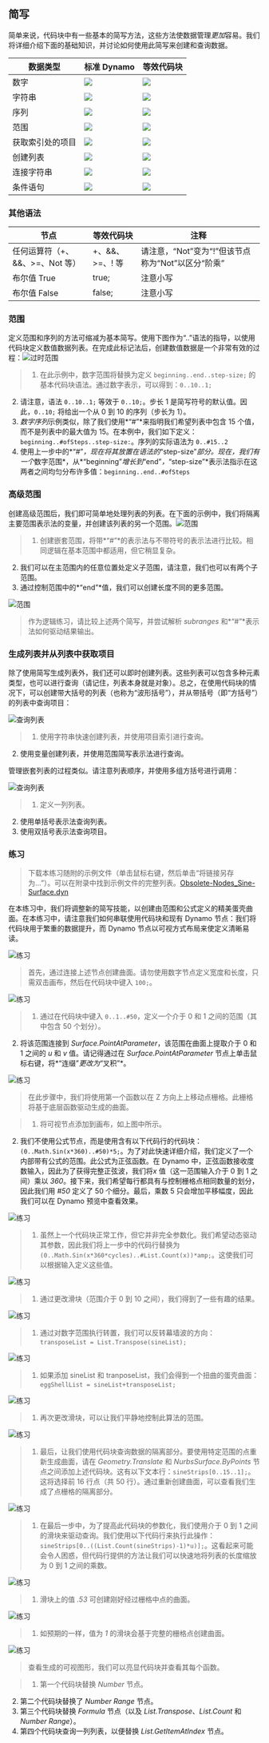 

## 简写

简单来说，代码块中有一些基本的简写方法，这些方法使数据管理*更加*容易。我们将详细介绍下面的基础知识，并讨论如何使用此简写来创建和查询数据。

|数据类型|标准 Dynamo|等效代码块|
| -- | -- | -- |
|数字|![](images/7-3/table/number.jpg)|![](images/7-3/table/numberCB.jpg)|
|字符串|![](images/7-3/table/string.jpg)|![](images/7-3/table/stringCB.jpg)|
|序列|![](images/7-3/table/sequence.jpg)|![](images/7-3/table/sequenceCB.jpg)|
|范围|![](images/7-3/table/range.jpg)|![](images/7-3/table/rangeCB.jpg)|
|获取索引处的项目|![](images/7-3/table/getItem.jpg)|![](images/7-3/table/getItemCB.jpg)|
|创建列表|![](images/7-3/table/list.jpg)|![](images/7-3/table/listCB.jpg)|
|连接字符串|![](images/7-3/table/concat.jpg)|![](images/7-3/table/concatCB.jpg)|
|条件语句|![](images/7-3/table/if.jpg)|![](images/7-3/table/ifCB.jpg)|

### 其他语法

|节点|等效代码块|注释|
| -- | -- | -- |
|任何运算符（+、&&、>=、Not 等）|+、&&、>=、! 等|请注意，“Not”变为“!”但该节点称为“Not”以区分“阶乘”|
|布尔值 True|true;|注意小写|
|布尔值 False|false;|注意小写|

### 范围

定义范围和序列的方法可缩减为基本简写。使用下图作为“..”语法的指导，以使用代码块定义数值数据列表。在完成此标记法后，创建数值数据是一个非常有效的过程：![过时范围](images/7-3/obsolete02.jpg)

> 1. 在此示例中，数字范围将替换为定义 ```beginning..end..step-size;``` 的基本代码块语法。通过数字表示，可以得到：```0..10..1;```
2. 请注意，语法 ```0..10..1;``` 等效于 ```0..10;```。步长 1 是简写符号的默认值。因此，```0..10;``` 将给出一个从 0 到 10 的序列（步长为 1）。
3. *数字序列*示例类似，除了我们使用*“#”*来指明我们希望列表中包含 15 个值，而不是列表中的最大值为 15。在本例中，我们如下定义：```beginning..#ofSteps..step-size:```。序列的实际语法为 ```0..#15..2```
4. 使用上一步中的*“#”*，现在将其放置在语法的*“step-size”*部分。现在，我们有一个*数字范围*，从*“beginning”*增长到*“end”*，*“step-size”*表示法指示在这两者之间均匀分布许多值：```beginning..end..#ofSteps```

### 高级范围

创建高级范围后，我们即可简单地处理列表的列表。在下面的示例中，我们将隔离主要范围表示法的变量，并创建该列表的另一个范围。![范围](images/7-3/03.jpg)

> 1. 创建嵌套范围，将带*“#”*的表示法与不带符号的表示法进行比较。相同逻辑在基本范围中都适用，但它稍显复杂。
2. 我们可以在主范围内的任意位置处定义子范围，请注意，我们也可以有两个子范围。
3. 通过控制范围中的*“end”*值，我们可以创建长度不同的更多范围。

![范围](images/7-3/02.jpg)

> 作为逻辑练习，请比较上述两个简写，并尝试解析 *subranges* 和*“#”*表示法如何驱动结果输出。

### 生成列表并从列表中获取项目

除了使用简写生成列表外，我们还可以即时创建列表。这些列表可以包含多种元素类型，也可以进行查询（请记住，列表本身就是对象）。总之，在使用代码块的情况下，可以创建带大括号的列表（也称为“波形括号”），并从带括号（即“方括号”）的列表中查询项目：

![查询列表](images/7-3/cbn07.jpg)

> 1. 使用字符串快速创建列表，并使用项目索引进行查询。
2. 使用变量创建列表，并使用范围简写表示法进行查询。

管理嵌套列表的过程类似。请注意列表顺序，并使用多组方括号进行调用：

![查询列表](images/7-3/cbn08.jpg)

> 1. 定义一列列表。
2. 使用单括号表示法查询列表。
3. 使用双括号表示法查询项目。

### 练习

> 下载本练习随附的示例文件（单击鼠标右键，然后单击“将链接另存为...”）。可以在附录中找到示例文件的完整列表。[Obsolete-Nodes_Sine-Surface.dyn](datasets/7-3/Obsolete-Nodes_Sine-Surface.dyn)

在本练习中，我们将调整新的简写技能，以创建由范围和公式定义的精美蛋壳曲面。在本练习中，请注意我们如何串联使用代码块和现有 Dynamo 节点：我们将代码块用于繁重的数据提升，而 Dynamo 节点以可视方式布局来使定义清晰易读。

![练习](images/7-3/Exercise/13.jpg)

> 首先，通过连接上述节点创建曲面。请勿使用数字节点定义宽度和长度，只需双击画布，然后在代码块中键入 ```100;```。

![练习](images/7-3/Exercise/12.jpg)

> 1. 通过在代码块中键入 ```0..1..#50```，定义一个介于 0 和 1 之间的范围（其中包含 50 个划分）。
2. 将该范围连接到 *Surface.PointAtParameter*，该范围在曲面上提取介于 0 和 1 之间的 *u* 和 *v* 值。请记得通过在 *Surface.PointAtParameter* 节点上单击鼠标右键，将*“连缀”*更改为*“叉积”*。

![练习](images/7-3/Exercise/11.jpg)

> 在此步骤中，我们将使用第一个函数以在 Z 方向上上移动点栅格。此栅格将基于底层函数驱动生成的曲面。

> 1. 将可视节点添加到画布，如上图中所示。
2. 我们不使用公式节点，而是使用含有以下代码行的代码块：```(0..Math.Sin(x*360)..#50)*5;```。为了对此快速详细介绍，我们定义了一个内部带有公式的范围。此公式为正弦函数。在 Dynamo 中，正弦函数接收度数输入，因此为了获得完整正弦波，我们将*x* 值（这一范围输入介于 0 到 1 之间）乘以 *360*。接下来，我们希望每行都具有与控制栅格点相同数量的划分，因此我们用 *#50* 定义了 50 个细分。最后，乘数 5 只会增加平移幅度，因此我们可以在 Dynamo 预览中查看效果。

![练习](images/7-3/Exercise/06.jpg)

> 1. 虽然上一个代码块正常工作，但它并非完全参数化。我们希望动态驱动其参数，因此我们将上一步中的代码行替换为 ```(0..Math.Sin(x*360*cycles)..#List.Count(x))*amp;```。这使我们可以根据输入定义这些值。

![练习](images/7-3/Exercise/10.jpg)

> 1. 通过更改滑块（范围介于 0 到 10 之间），我们得到了一些有趣的结果。

![练习](images/7-3/Exercise/09.jpg)

> 1. 通过对数字范围执行转置，我们可以反转幕墙波的方向：```transposeList = List.Transpose(sineList);```

![练习](images/7-3/Exercise/07.jpg)

> 1. 如果添加 sineList 和 tranposeList，我们会得到一个扭曲的蛋壳曲面：```eggShellList = sineList+transposeList;```

![练习](images/7-3/Exercise/05.jpg)

> 1. 再次更改滑块，可以让我们平静地控制此算法的范围。

![练习](images/7-3/Exercise/04.jpg)

> 1. 最后，让我们使用代码块查询数据的隔离部分。要使用特定范围的点重新生成曲面，请在 *Geometry.Translate* 和 *NurbsSurface.ByPoints* 节点之间添加上述代码块。这有以下文本行：```sineStrips[0..15..1];```。这将选择前 16 行点（共 50 行）。通过重新创建曲面，可以查看我们生成了点栅格的隔离部分。

![练习](images/7-3/Exercise/03.jpg)

> 1. 在最后一步中，为了提高此代码块的参数化，我们使用介于 0 到 1 之间的滑块来驱动查询。我们使用以下代码行来执行此操作：```sineStrips[0..((List.Count(sineStrips)-1)*u)];```。这看起来可能会令人困惑，但代码行提供的方法让我们可以快速地将列表的长度缩放为 0 到 1 之间的乘数。

![练习](images/7-3/Exercise/02.jpg)

> 1. 滑块上的值 *.53* 可创建刚好经过栅格中点的曲面。

![练习](images/7-3/Exercise/01.jpg)

> 1. 如预期的一样，值为 *1* 的滑块会基于完整的栅格点创建曲面。

![练习](images/7-3/Exercise/00.jpg)

> 查看生成的可视图形，我们可以亮显代码块并查看其每个函数。

> 1. 第一个代码块替换 *Number* 节点。
2. 第二个代码块替换了 *Number Range* 节点。
3. 第三个代码块替换 *Formula* 节点（以及 *List.Transpose*、*List.Count* 和 *Number Range*）。
4. 第四个代码块查询一列列表，以便替换 *List.GetItemAtIndex* 节点。


